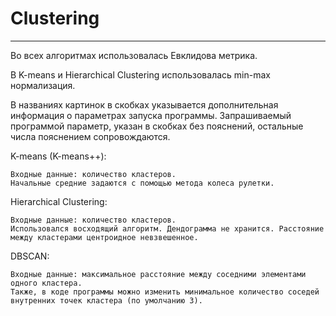 # Clustering
-------------

Во всех алгоритмах использовалась Евклидова метрика.

В K-means и Hierarchical Clustering использовалась min-max нормализация.

В названиях картинок в скобках указывается дополнительная информация о параметрах запуска программы. Запрашиваемый программой параметр, указан в скобках без пояснений, остальные числа пояснением сопровождаются.

K-means (K-means++):

    Входные данные: количество кластеров.
    Начальные средние задаются с помощью метода колеса рулетки.

Hierarchical Clustering:

    Входные данные: количество кластеров.
    Использовался восходящий алгоритм. Дендограмма не хранится. Расстояние между кластерами центроидное невзвешенное.

DBSCAN:

    Входные данные: максимальное расстояние между соседними элементами одного кластера.
    Также, в коде программы можно изменить минимальное количество соседей внутренних точек кластера (по умолчанию 3).
